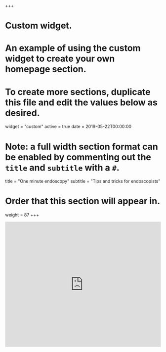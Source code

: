 +++
# Custom widget.
# An example of using the custom widget to create your own homepage section.
# To create more sections, duplicate this file and edit the values below as desired.

widget = "custom"
active = true
date = 2019-05-22T00:00:00

# Note: a full width section format can be enabled by commenting out the `title` and `subtitle` with a `#`.
title = "One minute endoscopy"
subtitle = "Tips and tricks for endoscopists"

# Order that this section will appear in.
weight = 87
+++
  
<iframe type="text/html" width="100%" height="405"
src="https://www.youtube.com/embed/?listType=playlist&list=PLpzLzN1ax2RvcJP8Gx7j375fr5qG7LMZ7"
frameborder="0" allowfullscreen>


